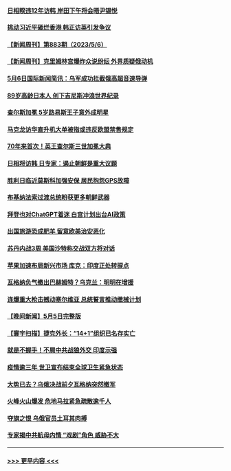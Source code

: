 #### [日相睽违12年访韩 岸田下午将会晤尹锡悦](../pages/prog202/a103706458.md?t=05071243) 
#### [挑动习近平砸烂香港 韩正访英引发争议](../pages/prog202/a103706412.md?t=05071243) 
#### [【新闻周刊】第883期（2023/5/6）](../pages/prog202/a103706348.md?t=05071243) 
#### [【新闻周刊】克里姆林宫爆炸众说纷纭 外界质疑俄动机](../pages/prog202/a103706343.md?t=05071243) 
#### [5月6日国际新闻简讯：乌军成功拦截俄高超音速导弹](../pages/prog202/a103706263.md?t=05071243) 
#### [89岁高龄日本人 创下吉尼斯冲浪世界纪录](../pages/prog202/a103706264.md?t=05071243) 
#### [查尔斯加冕 5岁路易斯王子意外成明星](../pages/prog202/a103706261.md?t=05071243) 
#### [马克龙访华直升机大单被指或违反欧盟禁售规定](../pages/prog202/a103706193.md?t=05071243) 
#### [70年来首次！英王查尔斯三世加冕大典](../pages/prog202/a103706073.md?t=05071243) 
#### [日相将访韩 日专家：遏止朝鲜是重大议题](../pages/prog202/a103706079.md?t=05071243) 
#### [胜利日临近莫斯科加强安保 居民抱怨GPS故障](../pages/prog202/a103705962.md?t=05071243) 
#### [布基纳法索过渡总统盼获更多朝鲜武器](../pages/prog202/a103705959.md?t=05071243) 
#### [拜登也对ChatGPT着迷 白宫计划出台AI政策](../pages/prog202/a103705953.md?t=05071243) 
#### [出国旅游恐成肥羊 留意欧美治安恶化](../pages/prog202/a103705907.md?t=05071243) 
#### [苏丹内战3周 美国沙特称交战双方将对话](../pages/prog202/a103705896.md?t=05071243) 
#### [苹果加速布局新兴市场 库克：印度正处转捩点](../pages/prog202/a103705888.md?t=05071243) 
#### [瓦格纳负气撤出巴赫姆特？乌克兰：明明在增援](../pages/prog202/a103705862.md?t=05071243) 
#### [连爆重大枪击撼动塞尔维亚 总统誓言推动缴械计划](../pages/prog202/a103705834.md?t=05071243) 
#### [【晚间新闻】5月5日完整版](../pages/prog202/a103705766.md?t=05071243) 
#### [【寰宇扫描】捷克外长：“14+1”组织已名存实亡](../pages/prog202/a103705756.md?t=05071243) 
#### [就是不握手！不屑中共战狼外交 印度示强](../pages/prog202/a103705675.md?t=05071243) 
#### [疫情逾三年 世卫宣布结束全球卫生紧急状态](../pages/prog202/a103705669.md?t=05071243) 
#### [大势已去？乌俄决战前夕瓦格纳突然撤军](../pages/prog202/a103705672.md?t=05071243) 
#### [火峰火山爆发 危地马拉紧急疏散逾千人](../pages/prog202/a103705671.md?t=05071243) 
#### [夺旗之恨 乌俄官员土耳其肉搏](../pages/prog202/a103705668.md?t=05071243) 
#### [专家揭中共航母内情 “戏剧”角色 威胁不大](../pages/prog202/a103705344.md?t=05071243) 

----
#### [ >>> 更早内容 <<< ](../indexes/prog202-earlier.md)
